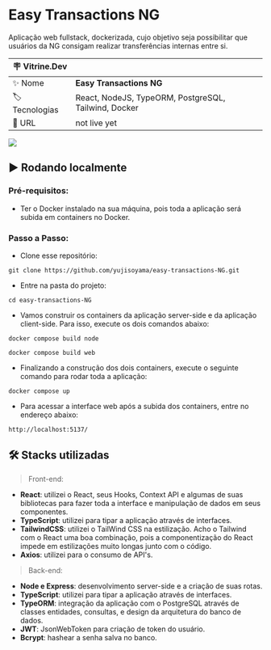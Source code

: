 # Easy Transactions NG

Aplicação web fullstack, dockerizada, cujo objetivo seja possibilitar que usuários da NG consigam realizar transferências internas entre si.

| :placard: Vitrine.Dev |     |
| -------------  | --- |
| :sparkles: Nome        | **Easy Transactions NG**
| :label: Tecnologias | React, NodeJS, TypeORM, PostgreSQL, Tailwind, Docker
| :rocket: URL         | not live yet

![](https://user-images.githubusercontent.com/64661100/202777295-1ec11b42-0ed4-4c7d-8e71-7617aa59cbc5.png#vitrinedev)

## ▶️ Rodando localmente
### Pré-requisitos:
   - Ter o Docker instalado na sua máquina, pois toda a aplicação será subida em containers no Docker.

### Passo a Passo:
   - Clone esse repositório:
   ```
   git clone https://github.com/yujisoyama/easy-transactions-NG.git
   ```
   - Entre na pasta do projeto:
   ```
   cd easy-transactions-NG
   ```
   - Vamos construir os containers da aplicação server-side e da aplicação client-side. Para isso, execute os dois comandos abaixo:
   ```
   docker compose build node
   ```
   ```
   docker compose build web
   ```
   - Finalizando a construção dos dois containers, execute o seguinte comando para rodar toda a aplicação:
   ```
   docker compose up
   ```
   - Para acessar a interface web após a subida dos containers, entre no endereço abaixo: 
   ```
   http://localhost:5137/
   ```

## 🛠 Stacks utilizadas

> Front-end: 

- <strong>React</strong>: utilizei o React, seus Hooks, Context API e algumas de suas bibliotecas para fazer toda a interface e manipulação de dados em seus componentes.
- <strong>TypeScript</strong>: utilizei para tipar a aplicação através de interfaces.
- <strong>TailwindCSS</strong>: utilizei o TailWind CSS na estilização. Acho o Tailwind com o React uma boa combinação, pois a componentização do React impede em estilizações muito longas junto com o código.
- <strong>Axios</strong>: utilizei para o consumo de API's.


> Back-end: 

- <strong>Node e Express</strong>: desenvolvimento server-side e a criação de suas rotas.
- <strong>TypeScript</strong>: utilizei para tipar a aplicação através de interfaces.
- <strong>TypeORM</strong>: integração da aplicação com o PostgreSQL através de classes entidades, consultas, e design da arquitetura do banco de dados.
- <strong>JWT</strong>: JsonWebToken para criação de token do usuário.
- <strong>Bcrypt</strong>: hashear a senha salva no banco.
